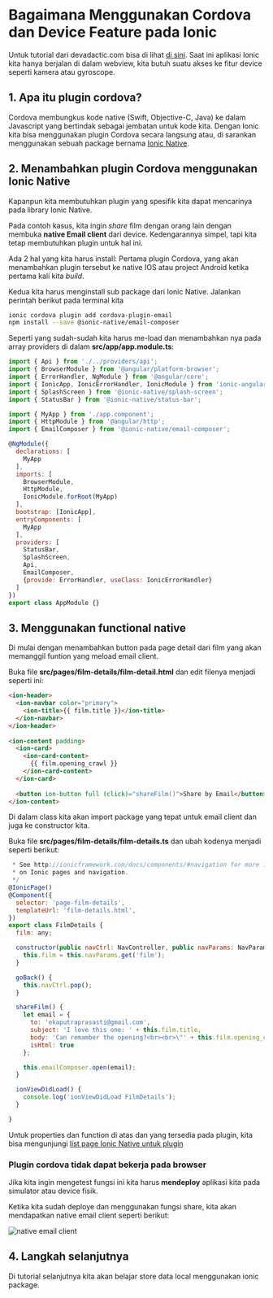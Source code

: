 # Bagaimana Menggunakan Cordova dan Device Feature pada Ionic

Untuk tutorial dari devadactic.com bisa di lihat [di sini](ihttps://ionicacademy.com/cordova-features-inside-ionic/). Saat ini aplikasi Ionic kita hanya berjalan di dalam webview, kita butuh suatu akses ke fitur device seperti kamera atau gyroscope. 

## 1. Apa itu plugin cordova?

Cordova membungkus kode native (Swift, Objective-C, Java) ke dalam Javascript yang bertindak sebagai jembatan untuk kode kita. Dengan Ionic kita bisa menggunakan plugin Cordova secara langsung atau, di sarankan menggunakan sebuah package bernama [Ionic Native](http://ionicframework.com/docs/native/).

## 2. Menambahkan plugin Cordova menggunakan Ionic Native

Kapanpun kita membutuhkan plugin yang spesifik kita dapat mencarinya pada library Ionic Native. 

Pada contoh kasus, kita ingin *share* film dengan orang lain dengan membuka **native Email client** dari device. Kedengarannya simpel, tapi kita tetap membutuhkan plugin untuk hal ini.

Ada 2 hal yang kita harus install:
Pertama plugin Cordova, yang akan menambahkan plugin tersebut ke native IOS atau project Android ketika pertama kali kita *build*.

Kedua kita harus menginstall sub package dari Ionic Native. Jalankan perintah berikut pada terminal kita

```bash
ionic cordova plugin add cordova-plugin-email
npm install --save @ionic-native/email-composer
```

Seperti yang sudah-sudah kita harus me-load dan menambahkan nya pada array providers di dalam **src/app/app.module.ts**:

```javascript
import { Api } from './../providers/api';
import { BrowserModule } from '@angular/platform-browser';
import { ErrorHandler, NgModule } from '@angular/core';
import { IonicApp, IonicErrorHandler, IonicModule } from 'ionic-angular';
import { SplashScreen } from '@ionic-native/splash-screen';
import { StatusBar } from '@ionic-native/status-bar';

import { MyApp } from './app.component';
import { HttpModule } from '@angular/http';
import { EmailComposer } from '@ionic-native/email-composer';

@NgModule({
  declarations: [
    MyApp
  ],
  imports: [
    BrowserModule,
    HttpModule,
    IonicModule.forRoot(MyApp)
  ],
  bootstrap: [IonicApp],
  entryComponents: [
    MyApp
  ],
  providers: [
    StatusBar,
    SplashScreen,
    Api,
    EmailComposer,
    {provide: ErrorHandler, useClass: IonicErrorHandler}
  ]
})
export class AppModule {}
```

## 3. Menggunakan functional native

Di mulai dengan menambahkan button pada page detail dari film yang akan memanggil funtion yang meload email client.

Buka file **src/pages/film-details/film-detail.html** dan edit filenya menjadi seperti ini:

```html
<ion-header>
  <ion-navbar color="primary">
    <ion-title>{{ film.title }}</ion-title>
  </ion-navbar>
</ion-header>
 
<ion-content padding>
  <ion-card>
    <ion-card-content>
      {{ film.opening_crawl }}
    </ion-card-content>
  </ion-card>
 
  <button ion-button full (click)="shareFilm()">Share by Email</button>
</ion-content>
```

Di dalam class kita akan import package yang tepat untuk email client dan juga ke constructor kita.

Buka file **src/pages/film-details/film-details.ts** dan ubah kodenya menjadi seperti berikut:

```javascript
 * See http://ionicframework.com/docs/components/#navigation for more info
 * on Ionic pages and navigation.
 */
@IonicPage()
@Component({
  selector: 'page-film-details',
  templateUrl: 'film-details.html',
})
export class FilmDetails {
  film: any;

  constructor(public navCtrl: NavController, public navParams: NavParams, private emailComposer: EmailComposer) {
    this.film = this.navParams.get('film');
  }

  goBack() {
    this.navCtrl.pop();
  }

  shareFilm() {
    let email = {
      to: 'ekaputraprasasti@gmail.com',
      subject: 'I love this one: ' + this.film.title,
      body: 'Can remamber the opening?<br><br>\"' + this.film.opening_crawl + '\"',
      isHtml: true
    };

    this.emailComposer.open(email);
  }

  ionViewDidLoad() {
    console.log('ionViewDidLoad FilmDetails');
  }

}
```

Untuk properties dan function di atas dan yang tersedia pada plugin, kita bisa mengunjungi [list page Ionic Native untuk plugin](http://ionicframework.com/docs/native/email-composer/)

### Plugin cordova tidak dapat bekerja pada browser

Jika kita ingin mengetest fungsi ini kita harus **mendeploy** aplikasi kita pada simulator atau device fisik.

Ketika kita sudah deploye dan menggunakan fungsi share, kita akan mendapatkan native email client seperti berikut:

![native email client](https://i1.wp.com/ionicacademy.com/wp-content/uploads/2017/05/ionic-crash-course-cordova-email.png?w=468&ssl=1)

## 4. Langkah selanjutnya

Di tutorial selanjutnya kita akan belajar store data local menggunakan ionic package.
